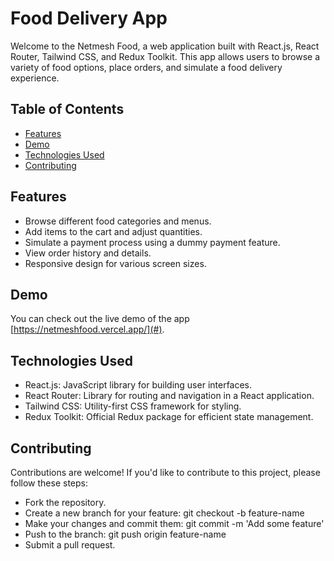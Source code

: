 # Food Delivery App

Welcome to the Netmesh Food, a web application built with React.js, React Router, Tailwind CSS, and Redux Toolkit. This app allows users to browse a variety of food options, place orders, and simulate a food delivery experience.

## Table of Contents

- [Features](#features)
- [Demo](#demo)
- [Technologies Used](#technologies-used)
- [Contributing](#contributing)


## Features

- Browse different food categories and menus.
- Add items to the cart and adjust quantities.
- Simulate a payment process using a dummy payment feature.
- View order history and details.
- Responsive design for various screen sizes.

## Demo

You can check out the live demo of the app [https://netmeshfood.vercel.app/](#).

## Technologies Used

- React.js: JavaScript library for building user interfaces.
- React Router: Library for routing and navigation in a React application.
- Tailwind CSS: Utility-first CSS framework for styling.
- Redux Toolkit: Official Redux package for efficient state management.

## Contributing

Contributions are welcome! If you'd like to contribute to this project, please follow these steps:

- Fork the repository.
- Create a new branch for your feature: git checkout -b feature-name
- Make your changes and commit them: git commit -m 'Add some feature'
- Push to the branch: git push origin feature-name
- Submit a pull request.



